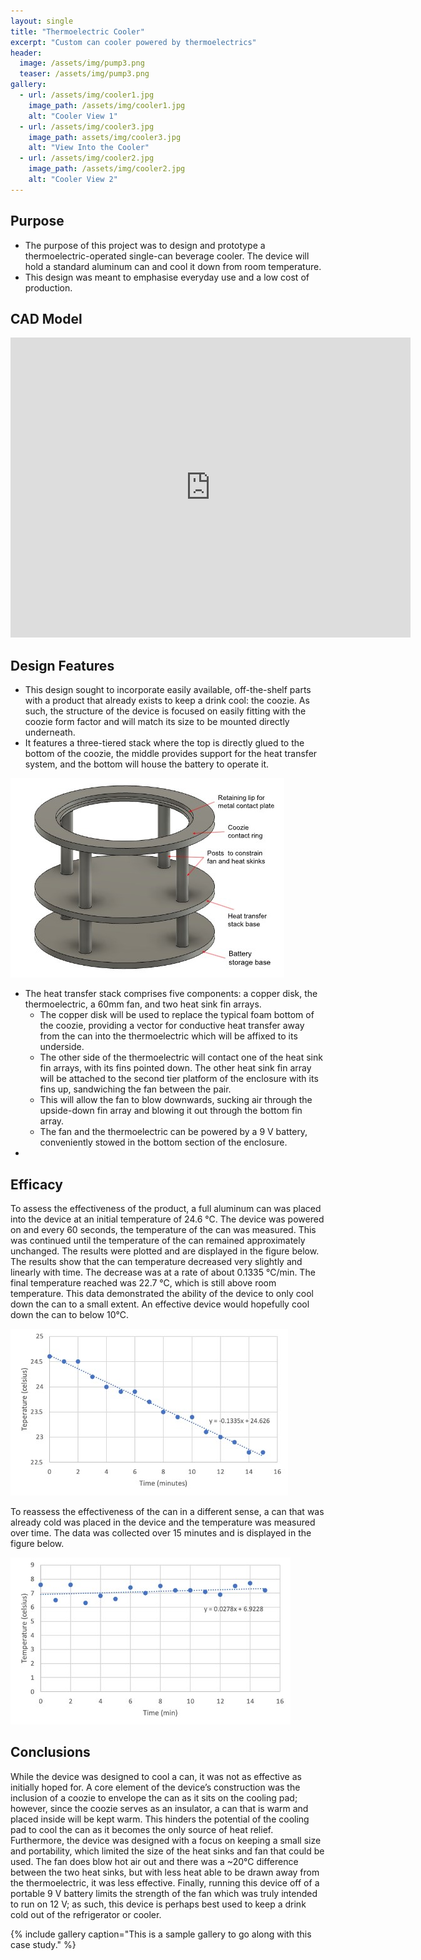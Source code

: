 ```yaml
---
layout: single
title: "Thermoelectric Cooler"
excerpt: "Custom can cooler powered by thermoelectrics"
header:
  image: /assets/img/pump3.png
  teaser: /assets/img/pump3.png
gallery:
  - url: /assets/img/cooler1.jpg
    image_path: /assets/img/cooler1.jpg
    alt: "Cooler View 1"
  - url: /assets/img/cooler3.jpg
    image_path: assets/img/cooler3.jpg
    alt: "View Into the Cooler"
  - url: /assets/img/cooler2.jpg
    image_path: /assets/img/cooler2.jpg
    alt: "Cooler View 2"
---
```


## Purpose

* The purpose of this project was to design and prototype a thermoelectric-operated single-can beverage cooler. The device will hold a standard aluminum can and cool it down from room temperature.
* This design was meant to emphasise everyday use and a low cost of production.

## CAD Model
<iframe src="https://vanderbilt744.autodesk360.com/shares/public/SHd38bfQT1fb47330c9942c27ec9049f9ea0?mode=embed" width="640" height="480" allowfullscreen="true" webkitallowfullscreen="true" mozallowfullscreen="true"  frameborder="0"></iframe>

## Design Features

* This design sought to incorporate easily available, off-the-shelf parts with a product that already exists to keep a drink cool: the coozie. As such, the structure of the device is focused on easily fitting with the coozie form factor and will match its size to be mounted directly underneath.
* It features a three-tiered stack where the top is directly glued to the bottom of the coozie, the middle provides support for the heat transfer system, and the bottom will house the battery to operate it.

![Image](/assets/img/heatStackDiag.jpg)

* The heat transfer stack comprises five components: a copper disk, the thermoelectric, a 60mm fan, and two heat sink fin arrays. 
  * The copper disk will be used to replace the typical foam bottom of the coozie, providing a vector for conductive heat transfer away from the can into the thermoelectric which will be affixed to its underside. 
  * The other side of the thermoelectric will contact one of the heat sink fin arrays, with its fins pointed down. The other heat sink fin array will be attached to the second tier platform of the enclosure with its fins up, sandwiching the fan between the pair. 
  * This will allow the fan to blow downwards, sucking air through the upside-down fin array and blowing it out through the bottom fin array. 
  * The fan and the thermoelectric can be powered by a 9 V battery, conveniently stowed in the bottom section of the enclosure.
* 

## Efficacy

To assess the effectiveness of the product, a full aluminum can was placed into the device at an initial temperature of 24.6 ℃. The device was powered on and every 60 seconds, the temperature of the can was measured. This was continued until the temperature of the can remained approximately unchanged. The results were plotted and are displayed in the figure below. The results show that the can temperature decreased very slightly and linearly with time. The decrease was at a rate of about 0.1335 ℃/min. The final temperature reached was 22.7 ℃, which is still above room temperature. This data demonstrated the ability of the device to only cool down the can to a small extent. An effective device would hopefully cool down the can to below 10℃.

![Image](/assets/img/hotCan.jpg)

To reassess the effectiveness of the can in a different sense, a can that was already cold was placed in the device and the temperature was measured over time. The data was collected over 15 minutes and is displayed in the figure below.

![Image](/assets/img/coolCan.jpg)

## Conclusions

While the device was designed to cool a can, it was not as effective as initially hoped for. A core element of the device’s construction was the inclusion of a coozie to envelope the can as it sits on the cooling pad; however, since the coozie serves as an insulator, a can that is warm and placed inside will be kept warm. This hinders the potential of the cooling pad to cool the can as it becomes the only source of heat relief. Furthermore, the device was designed with a focus on keeping a small size and portability, which limited the size of the heat sinks and fan that could be used. The fan does blow hot air out and there was a ~20℃ difference between the two heat sinks, but with less heat able to be drawn away from the thermoelectric, it was less effective. Finally, running this device off of a portable 9 V battery limits the strength of the fan which was truly intended to run on 12 V; as such, this device is perhaps best used to keep a drink cold out of the refrigerator or cooler.

{% include gallery caption="This is a sample gallery to go along with this case study." %}
